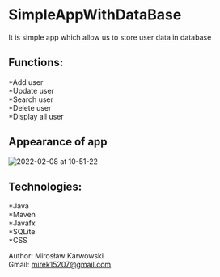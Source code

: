 # SimpleAppWithDataBase</br>
It is simple app which allow us to store user data in database</br>

## Functions:</br>
*Add user </br>
*Update user </br>
*Search user</br>
*Delete user</br>
*Display all user</br>

## Appearance of app
![2022-02-08 at 10-51-22](https://user-images.githubusercontent.com/62155678/152968402-f3582c34-a7c5-48f0-b6d5-f8d80e3a31fc.png)

## Technologies:
*Java</br>
*Maven</br>
*Javafx</br>
*SQLite</br>
*CSS</br>

Author: Mirosław Karwowski</br>
Gmail: mirek15207@gmail.com</br>
